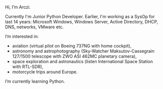 Hi, I’m Arczi.

Currently I'm Junior Python Developer.
Earlier, I'm working as a SysOp for last 14 years: Microsoft Windows, Windows Server, Active Directory, DHCP, DNS, networks, VMware etc.

I’m interested in:  
- aviation (virtual pilot on Boeing 737NG with home cockpit),  
- astronomy and astrophotography (Sky-Watcher Maksutov-Cassegrain 127/1500 telescope with ZWO ASI 462MC planetary camera),  
- space exploration and astronautics (listen International Space Station with RTL-SDR),  
- motorcycle trips around Europe.
   
I’m currently learning Python.
